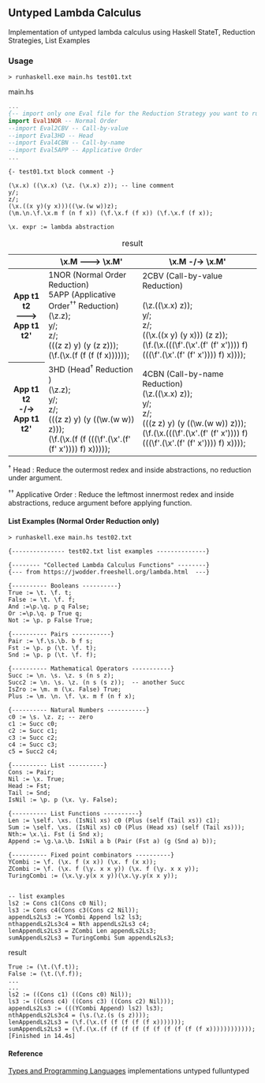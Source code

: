 ## Untyped Lambda Calculus  
Implementation of untyped lambda calculus using Haskell StateT, Reduction Strategies, List Examples

### Usage 
```
> runhaskell.exe main.hs test01.txt 
```  

main.hs  
``` haskell 
...  
{-- import only one Eval file for the Reduction Strategy you want to run ----}
import Eval1NOR -- Normal Order
--import Eval2CBV -- Call-by-value
--import Eval3HD -- Head 
--import Eval4CBN -- Call-by-name
--import Eval5APP -- Applicative Order 
...
```


```
{- test01.txt block comment -}

(\x.x) ((\x.x) (\z. (\x.x) z)); -- line comment
y/;
z/;
(\x.((x y)(y x)))((\w.(w w))z); 
(\m.\n.\f.\x.m f (n f x)) (\f.\x.f (f x)) (\f.\x.f (f x));
```

`\x. expr := lambda abstraction`

<table>
  <caption>result</caption>
  <thead>
    <tr>
      <th></th> <th>\x.M ---> \x.M'</th><th>\x.M -/-> \x.M'</th>
  </thead>
  <tr>
    <th align="center"> App t1 t2<br>   ---><br> App t1 t2' </th>
    <td>1NOR (Normal Order Reduction)<br>
        5APP (Applicative Order<sup>&dagger;&dagger;</sup> Reduction)<br>
        (\z.z);
        <br>y/;<br>z/;<br>
        (((z z) y) (y (z z)));<br>
        (\f.(\x.(f (f (f (f x))))));
    </td>
    <td>2CBV (Call-by-value Reduction)<br><br>(\z.((\x.x) z));
        <br>y/;<br>z/;<br>
        ((\x.((x y) (y x))) (z z));<br>
        (\f.(\x.(((\f'.(\x'.(f' (f' x')))) f) (((\f'.(\x'.(f' (f' x')))) f) x))));
    </td>
  </tr>
  <tr>
    <th align="center"> App t1 t2<br> -/-><br> App t1 t2' </th>
    <td>3HD (Head<sup>&dagger;</sup> Reduction )<br>(\z.z);
        <br>y/;<br>z/;<br>
        (((z z) y) (y ((\w.(w w)) z)));<br>
        (\f.(\x.(f (f (((\f'.(\x'.(f' (f' x')))) f) x)))));
    </td>
    <td>4CBN (Call-by-name Reduction)<br>(\z.((\x.x) z));
        <br>y/;<br>z/;<br>
        (((z z) y) (y ((\w.(w w)) z)));<br>
        (\f.(\x.(((\f'.(\x'.(f' (f' x')))) f) (((\f'.(\x'.(f' (f' x')))) f) x))));
    </td>
  </tr>
</table>


<sup>&dagger;</sup> Head : Reduce the outermost redex and inside abstractions, no reduction under argument.

<sup>&dagger;&dagger;</sup> Applicative Order : Reduce the leftmost innermost redex and inside abstractions, reduce argument before applying function.
#### List Examples (Normal Order Reduction only)

```
> runhaskell.exe main.hs test02.txt 
``` 

```
{--------------- test02.txt list examples --------------}

{-------- "Collected Lambda Calculus Functions" --------}
{--- from https://jwodder.freeshell.org/lambda.html  ---}

{---------- Booleans ----------}
True := \t. \f. t; 
False := \t. \f. f;
And :=\p.\q. p q False;
Or :=\p.\q. p True q;
Not := \p. p False True;

{---------- Pairs -----------}
Pair := \f.\s.\b. b f s;
Fst := \p. p (\t. \f. t);
Snd := \p. p (\t. \f. f);

{---------- Mathematical Operators -----------}
Succ := \n. \s. \z. s (n s z); 
Succ2 := \n. \s. \z. (n s (s z));  -- another Succ
IsZro := \m. m (\x. False) True;
Plus := \m. \n. \f. \x. m f (n f x);

{---------- Natural Numbers -----------}
c0 := \s. \z. z; -- zero
c1 := Succ c0; 
c2 := Succ c1; 
c3 := Succ c2;
c4 := Succ c3;
c5 = Succ2 c4;

{---------- List ----------}
Cons := Pair;
Nil := \x. True;
Head := Fst;
Tail := Snd;
IsNil := \p. p (\x. \y. False);

{---------- List Functions ----------}
Len := \self. \xs. (IsNil xs) c0 (Plus (self (Tail xs)) c1);
Sum := \self. \xs. (IsNil xs) c0 (Plus (Head xs) (self (Tail xs)));
Nth:= \x.\i. Fst (i Snd x);
Append := \g.\a.\b. IsNil a b (Pair (Fst a) (g (Snd a) b));

{---------- Fixed point combinators ----------}
YCombi := \f. (\x. f (x x)) (\x. f (x x));
ZCombi := \f. (\x. f (\y. x x y)) (\x. f (\y. x x y));
TuringCombi := (\x.\y.y(x x y))(\x.\y.y(x x y));


-- list examples
ls2 := Cons c1(Cons c0 Nil);
ls3 := Cons c4(Cons c3(Cons c2 Nil));
appendLs2Ls3 := YCombi Append ls2 ls3;
nthappendLs2Ls3c4 = Nth appendLs2Ls3 c4;
lenAppendLs2Ls3 = ZCombi Len appendLs2Ls3;
sumAppendLs2Ls3 = TuringCombi Sum appendLs2Ls3;
```


result  

```  
True := (\t.(\f.t));
False := (\t.(\f.f));
...
...
ls2 := ((Cons c1) ((Cons c0) Nil));
ls3 := ((Cons c4) ((Cons c3) ((Cons c2) Nil)));
appendLs2Ls3 := (((YCombi Append) ls2) ls3);
nthAppendLs2Ls3c4 = (\s.(\z.(s (s z))));
lenAppendLs2Ls3 = (\f.(\x.(f (f (f (f (f x)))))));
sumAppendLs2Ls3 = (\f.(\x.(f (f (f (f (f (f (f (f (f (f x))))))))))));
[Finished in 14.4s]

``` 


#### Reference

[Types and Programming Languages](https://www.cis.upenn.edu/~bcpierce/tapl/)  implementations untyped fulluntyped